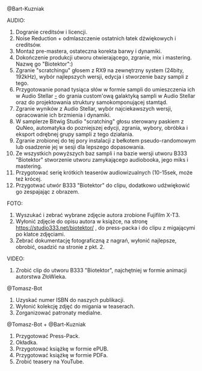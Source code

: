 @Bart-Kuzniak

AUDIO:
1. Dogranie creditsów i licencji.
2. Noise Reduction + odmlaszczenie ostatnich łatek dźwiękowych i creditsów.
3. Montaż pre-mastera, ostateczna korekta barwy i dynamiki.
4. Dokończenie produkcji utworu otwierającego, zgranie, mix i mastering. Nazwę go "Biotektor":)
5. Zgranie "scratchingu" głosem z RX9 na zewnętrzny system (24bity, 192kHz), wybór najlepszych wersji, edycja i stworzenie bazy sampli z tego.
6. Przygotowanie ponad tysiąca słów w formie sampli do umieszczenia ich w Audio Stellar [-](https://audiostellar.xyz/) do grania custom'ową galaktyką sampli w Audio Stellar oraz do projektowania struktury samokomponującej stamtąd.
7. Zgranie wyników z Audio Stellar, wybór najciekawszych wersji, opracowanie ich brzmienia i dynamiki.
8. W samplerze Bitwig Studio "scratching" głosu sterowany paskiem z QuNeo, automatyka do pozniejszej edycji, zgrania, wybory, obróbka i eksport odrębnej grupy sampli z tego działania.
9. Zgranie zrobionej do tej pory instalacji z bełkotem pseudo-randomowym lub osadzenie jej w sesji dla lepszego dopasowania. 
10. Ze wszystkich powyższych baz sampli i na bazie wersji utworu B333 "Biotektor" stworzenie utworu zamykającego audiobooka, jego miks i mastering.
11. Przygotować serię krótkich teaserów audiowizualnych (10-15sek, może też krócej.
12. Przygotwać utwór B333 "Biotektor" do clipu, dodatkowo udźwiękowić go zespajając z obrazem.

FOTO:
1. Wyszukać i zebrać wybrane zdjęcie autora zrobione Fujifilm X-T3.
2. Wyłonić zdjęcie do opisu autora w książce, na stronę https://studio333.net/biotektor/ , do press-packa i do clipu z migającymi po klatce zdjęciami.
3. Zebrać dokumentację fotograficzną z nagrań, wyłonić najlepsze, obrobić, osadzić na stronie z pkt. 2.

VIDEO:
1. Zrobić clip do utworu B333 "Biotektor", najchętniej w formie animacji autorstwa ZłoWieka.

>>>

@Tomasz-Bot
1. Uzyskać numer ISBN do naszych publikacji.
2. Wyłonić kolekcję zdjęć do migania w teaserach.
3. Zorganizować patronaty medialne.

>>>

@Tomasz-Bot + @Bart-Kuzniak
1. Przygotować Press-Pack.
2. Okładka.
3. Przygotować książkę w formie ePUB.
4. Przygotować książkę w formie PDFa.
5. Zrobić teasery na YouTube.
